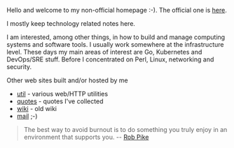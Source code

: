 Hello and welcome to my non-official homepage :-). The official one is [here](https://jreisinger.github.io).

I mostly keep technology related notes here.

I am interested, among other things, in how to build and manage computing systems and software tools. I usually work somewhere at the infrastructure level. These days my main areas of interest are Go, Kubernetes and DevOps/SRE stuff. Before I concentrated on Perl, Linux, networking and security.

Other web sites built and/or hosted by me

* [util](http://util.reisinge.net) - various web/HTTP utilities
* [quotes](https://quotes.reisinge.net) - quotes I've collected
* [wiki](https://wiki.reisinge.net) - old wiki
* [mail](https://mail.reisinge.net) ;-)

> The best way to avoid burnout is to do something you truly enjoy in an environment that supports you. -- [Rob Pike](https://evrone.com/rob-pike-interview)
